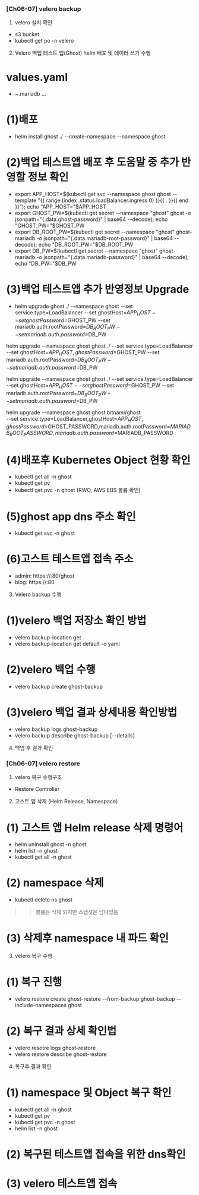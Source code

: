 ### [Ch06-07] velero backup
1. velero 설치 확인
- s3 bucket
- kubectl get po -n velero

2. Velero 백업 테스트 앱(Ghost) helm 배포 및 데이터 쓰기 수행
# values.yaml
- ~.mariadb ...
# (1)배포
- helm install ghost ./ --create-namespace --namespace ghost
# (2)백업 테스트앱 배포 후 도움말 중 추가 반영할 정보 확인
- export APP_HOST=$(kubectl get svc --namespace ghost ghost --template "{{ range (index .status.loadBalancer.ingress 0) }}{{ . }}{{ end }}"); echo "APP_HOST="$APP_HOST
- export GHOST_PW=$(kubectl get secret --namespace "ghost" ghost -o jsonpath="{.data.ghost-password}" | base64 --decode); echo "GHOST_PW="$GHOST_PW
- export DB_ROOT_PW=$(kubectl get secret --namespace "ghost" ghost-mariadb -o jsonpath="{.data.mariadb-root-password}" | base64 --decode); echo "DB_ROOT_PW="$DB_ROOT_PW
- export DB_PW=$(kubectl get secret --namespace "ghost" ghost-mariadb -o jsonpath="{.data.mariadb-password}" | base64 --decode); echo "DB_PW="$DB_PW
# (3)백업 테스트앱 추가 반영정보 Upgrade
- helm upgrade ghost ./ --namespace ghost --set service.type=LoadBalancer --set ghostHost=$APP_HOST --set ghostPassword=$GHOST_PW --set mariadb.auth.rootPassword=$DB_ROOT_PW --set mariadb.auth.password=$DB_PW

helm upgrade --namespace ghost ghost ./ --set service.type=LoadBalancer --set ghostHost=$APP_HOST,ghostPassword=$GHOST_PW --set mariadb.auth.rootPassword=$DB_ROOT_PW --set mariadb.auth.password=$DB_PW

helm upgrade --namespace ghost ghost ./ --set service.type=LoadBalancer --set ghostHost=$APP_HOST --set ghostPassword=$GHOST_PW --set mariadb.auth.rootPassword=$DB_ROOT_PW --set mariadb.auth.password=$DB_PW

helm upgrade --namespace ghost ghost bitnami/ghost \
    --set service.type=LoadBalancer,ghostHost=$APP_HOST,ghostPassword=$GHOST_PASSWORD,mariadb.auth.rootPassword=$MARIADB_ROOT_PASSWORD,mariadb.auth.password=$MARIADB_PASSWORD
# (4)배포후 Kubernetes Object 현황 확인
- kubectl get all -n ghost
- kubectl get pv
- kubectl get pvc -n ghost (RWO, AWS EBS 볼륨 확인)
# (5)ghost app dns 주소 확인
- kubectl get svc -n ghost
# (6)고스트 테스트앱 접속 주소
- admin: https://<dns>:80/ghost
- blog: https://<dns>:80
3. Velero backup 수행
# (1)velero 백업 저장소 확인 방법
- velero backup-location get
- velero backup-location get default -o yaml
# (2)velero 백업 수행
- velero backup create ghost-backup
# (3)velero 백업 결과 상세내용 확인방법
- velero backup logs ghost-backup
- velero backup describe ghost-backup [--details]

4. 백업 후 결과 확인

### [Ch06-07] velero restore
1. velero 복구 수행구조
- Restore Controller
2. 고스트 앱 삭제 (Helm Release, Namespace)
# (1) 고스트 앱 Helm  release 삭제 명령어
- helm uninstall ghost -n ghost
- helm list -n ghost
- kubectl get all -n ghost
# (2) namespace 삭제
- kubectl delete ns ghost
>> 볼륨은 삭제 되지만 스냅샷은 남아있음
# (3) 삭제후 namespace 내 파드 확인
3. velero 복구 수행
# (1) 복구 진행
- velero restore create ghost-restore --from-backup ghost-backup --include-namespaces ghost
# (2) 복구 결과 상세 확인법
- velero resotre logs ghost-restore
- velero restore describe ghost-restore
4. 복구후 결과 확인
# (1) namespace 및 Object 복구 확인
- kubectl get all -n ghost
- kubectl get pv 
- kubectl get pvc -n ghost
- helm list -n ghost
# (2) 복구된 테스트앱 접속을 위한 dns확인
# (3) velero 테스트앱 접속
